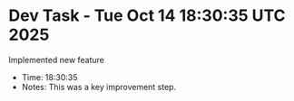 # Dev Task - Tue Oct 14 18:30:35 UTC 2025
Implemented new feature
- Time: 18:30:35
- Notes: This was a key improvement step.
